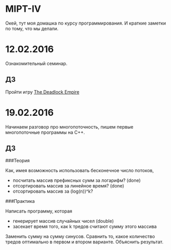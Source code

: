 MIPT-IV
=======

Окей, тут моя домашка по курсу программирования. И краткие заметки по тому, что мы делали.


12.02.2016
==========

Ознакомительный семинар.

ДЗ
---

Пройти игру [The Deadlock Empire](https://deadlockempire.github.io)


19.02.2016
==========

Начинаем разговор про многопоточность, пишем первые многопоточные программы на C++.

ДЗ
---

###Теория

Как, имея возможность использовать бесконечное число потоков,

+ посчитать массив префиксных сумм за логарифм? (done)
+ отсортировать массив за линейное время? (done)
+ отсортировать массив за (log(n))^k?

###Практика

Написать программу, которая

+ генерирует массив случайных чисел (double)
+ засекает время того, как k тредов считают сумму этого массива

Заменить сумму на сумму синусов. Сравнить то, какое количество тредов оптимально в первом и втором варианте. Объяснить результат.